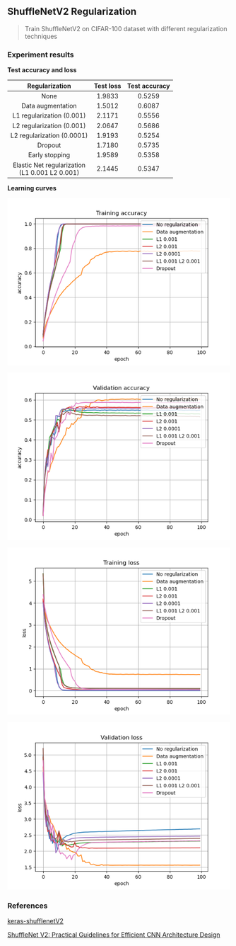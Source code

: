 ## ShuffleNetV2 Regularization
> Train ShuffleNetV2 on CIFAR-100 dataset with different regularization techniques

### Experiment results

**Test accuracy and loss**

|                 Regularization                 | Test loss | Test accuracy |
|:----------------------------------------------:|:---------:|:-------------:|
|                      None                      |  1.9833   |    0.5259     |
|               Data augmentation                |  1.5012   |    0.6087     |
|           L1 regularization (0.001)            |  2.1171   |    0.5556     |
|           L2 regularization (0.001)            |  2.0647   |    0.5686     |
|           L2 regularization (0.0001)           |  1.9193   |    0.5254     |
|                    Dropout                     |  1.7180   |    0.5735     |
|                 Early stopping                 |  1.9589   |    0.5358     |
| Elastic Net regularization <br /> (L1 0.001 L2 0.001) |  2.1445   |    0.5347     |

**Learning curves**

![train_acc](./training_accuracy.png)

![val_acc](./validation_accuracy.png)

![train_loss](./training_loss.png)

![val_loss](./validation_loss.png)

### References
[keras-shufflenetV2](https://github.com/opconty/keras-shufflenetV2)


[ShuffleNet V2: Practical Guidelines for Efficient CNN Architecture Design](https://arxiv.org/abs/1807.11164)